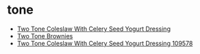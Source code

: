 # tone

 * [Two Tone Coleslaw With Celery Seed Yogurt Dressing](../../index/t/two-tone-coleslaw-with-celery-seed-yogurt-dressing-109578.json)
 * [Two Tone Brownies](../../index/t/two-tone-brownies.json)
 * [Two Tone Coleslaw With Celery Seed Yogurt Dressing 109578](../../index/t/two-tone-coleslaw-with-celery-seed-yogurt-dressing-109578.json)
